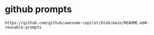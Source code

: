 # github prompts
    https://github.com/github/awesome-copilot/blob/main/README.md#-reusable-prompts
